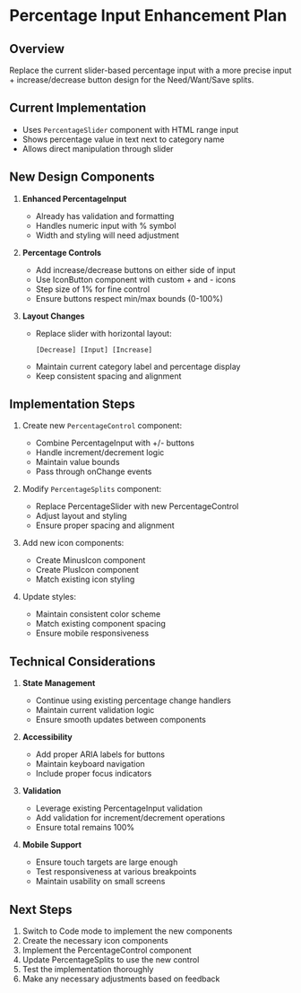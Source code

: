 # Percentage Input Enhancement Plan

## Overview
Replace the current slider-based percentage input with a more precise input + increase/decrease button design for the Need/Want/Save splits.

## Current Implementation
- Uses `PercentageSlider` component with HTML range input
- Shows percentage value in text next to category name
- Allows direct manipulation through slider

## New Design Components
1. **Enhanced PercentageInput**
   - Already has validation and formatting
   - Handles numeric input with % symbol
   - Width and styling will need adjustment

2. **Percentage Controls**
   - Add increase/decrease buttons on either side of input
   - Use IconButton component with custom + and - icons
   - Step size of 1% for fine control
   - Ensure buttons respect min/max bounds (0-100%)

3. **Layout Changes**
   - Replace slider with horizontal layout:
     ```
     [Decrease] [Input] [Increase]
     ```
   - Maintain current category label and percentage display
   - Keep consistent spacing and alignment

## Implementation Steps

1. Create new `PercentageControl` component:
   - Combine PercentageInput with +/- buttons
   - Handle increment/decrement logic
   - Maintain value bounds
   - Pass through onChange events

2. Modify `PercentageSplits` component:
   - Replace PercentageSlider with new PercentageControl
   - Adjust layout and styling
   - Ensure proper spacing and alignment

3. Add new icon components:
   - Create MinusIcon component
   - Create PlusIcon component
   - Match existing icon styling

4. Update styles:
   - Maintain consistent color scheme
   - Match existing component spacing
   - Ensure mobile responsiveness

## Technical Considerations

1. **State Management**
   - Continue using existing percentage change handlers
   - Maintain current validation logic
   - Ensure smooth updates between components

2. **Accessibility**
   - Add proper ARIA labels for buttons
   - Maintain keyboard navigation
   - Include proper focus indicators

3. **Validation**
   - Leverage existing PercentageInput validation
   - Add validation for increment/decrement operations
   - Ensure total remains 100%

4. **Mobile Support**
   - Ensure touch targets are large enough
   - Test responsiveness at various breakpoints
   - Maintain usability on small screens

## Next Steps

1. Switch to Code mode to implement the new components
2. Create the necessary icon components
3. Implement the PercentageControl component
4. Update PercentageSplits to use the new control
5. Test the implementation thoroughly
6. Make any necessary adjustments based on feedback
